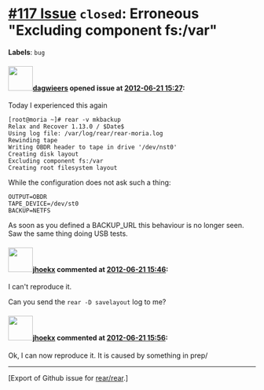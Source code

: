 [\#117 Issue](https://github.com/rear/rear/issues/117) `closed`: Erroneous "Excluding component fs:/var"
========================================================================================================

**Labels**: `bug`

#### <img src="https://avatars.githubusercontent.com/u/388198?u=0732dee3fe5002278cfbf40359ec431bdcf5f06c&v=4" width="50">[dagwieers](https://github.com/dagwieers) opened issue at [2012-06-21 15:27](https://github.com/rear/rear/issues/117):

Today I experienced this again

    [root@moria ~]# rear -v mkbackup
    Relax and Recover 1.13.0 / $Date$
    Using log file: /var/log/rear/rear-moria.log
    Rewinding tape
    Writing OBDR header to tape in drive '/dev/nst0'
    Creating disk layout
    Excluding component fs:/var
    Creating root filesystem layout

While the configuration does not ask such a thing:

    OUTPUT=OBDR
    TAPE_DEVICE=/dev/st0
    BACKUP=NETFS

As soon as you defined a BACKUP\_URL this behaviour is no longer seen.
Saw the same thing doing USB tests.

#### <img src="https://avatars.githubusercontent.com/u/783473?v=4" width="50">[jhoekx](https://github.com/jhoekx) commented at [2012-06-21 15:46](https://github.com/rear/rear/issues/117#issuecomment-6485655):

I can't reproduce it.

Can you send the `rear -D savelayout` log to me?

#### <img src="https://avatars.githubusercontent.com/u/783473?v=4" width="50">[jhoekx](https://github.com/jhoekx) commented at [2012-06-21 15:56](https://github.com/rear/rear/issues/117#issuecomment-6485917):

Ok, I can now reproduce it. It is caused by something in prep/

------------------------------------------------------------------------

\[Export of Github issue for
[rear/rear](https://github.com/rear/rear).\]
